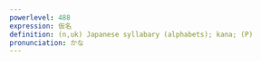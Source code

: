 ```yaml
---
powerlevel: 488
expression: 仮名
definition: (n,uk) Japanese syllabary (alphabets); kana; (P)
pronunciation: かな
---
```


